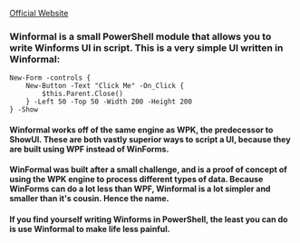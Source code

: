 

[Official Website](http://winformal.start-automating.com)


    
    
### Winformal is a small PowerShell module that allows you to write Winforms UI in script.  This is a very simple UI written in Winformal:

    New-Form -controls {    
        New-Button -Text "Click Me" -On_Click {
            $this.Parent.Close()
        } -Left 50 -Top 50 -Width 200 -Height 200 
    } -Show


#### Winformal works off of the same engine as WPK, the predecessor to ShowUI.  These are both vastly superior ways to script a UI, because they are built using WPF instead of WinForms.   


#### WinFormal was built after a small challenge, and is a proof of concept of using the WPK engine to process different types of data.  Because WinForms can do a lot less than WPF, Winformal is a lot simpler and smaller than it's cousin.  Hence the name.  

#### If you find yourself writing Winforms in PowerShell, the least you can do is use Winformal to make life less painful.


